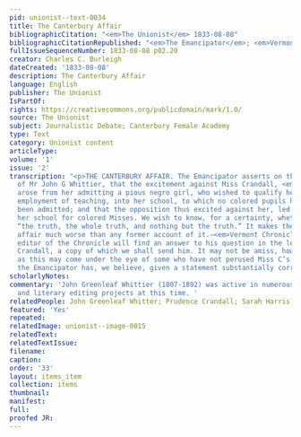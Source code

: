 ```yaml
---
pid: unionist--text-0034
title: The Canterbury Affair
bibliographicCitation: "<em>The Unionist</em> 1833-08-08"
bibliographicCitationRepublished: "<em>The Emancipator</em>; <em>Vermont Chronicle</em>"
fullIssueSequenceNumber: 1833-08-08 p02.20
creator: Charles C. Burleigh
dateCreated: '1833-08-08'
description: The Canterbury Affair
language: English
publisher: The Unionist
IsPartOf: 
rights: https://creativecommons.org/publicdomain/mark/1.0/
source: The Unionist
subject: Journalistic Debate; Canterbury Female Academy
type: Text
category: Unionist content
articleType: 
volume: '1'
issue: '2'
transcription: "<p>THE CANTERBURY AFFAIR. The Emancipator asserts on the authority
  of Mr John G Whittier, that the excitement against Miss Crandall, <em>first</em>
  arose from her admitting a pious negro girl, who wished to qualify herself for the
  employment of teaching, into her school, to which no colored pupils had <em>then</em>
  been admitted; and that the opposition thus excited against her, led her to establish
  her school for colored Misses. We wish to know, for a certainty, whether this is
  “the truth, the whole truth, and nothing but the truth.” It makes the Canterbury
  affair much worse than any former account of it.—<em>Vermont Chronicle.</em></p><p>The
  editor of the Chronicle will find an answer to his question in the letter of Miss
  Crandall, a copy of which we shall send him. It may not be amiss, however to remark,
  as this may come under the eye of some who have not perused Miss C’s. letter, that
  the Emancipator has, we believe, given a statement substantially correct.</p>"
scholarlyNotes: 
commentary: 'John Greenleaf Whittier (1807-1892) was active in numerous Abolitionist
  and literary editing projects at this time. '
relatedPeople: John Greenleaf Whitter; Prudence Crandall; Sarah Harris (inferred)
featured: 'Yes'
repeated: 
relatedImage: unionist--image-0015
relatedText: 
relatedTextIssue: 
filename: 
caption: 
order: '33'
layout: items_item
collection: items
thumbnail: 
manifest: 
full: 
proofed JR: 
---
```

